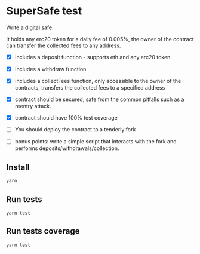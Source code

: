 # SuperSafe test

Write a digital safe:

It holds any erc20 token for a daily fee of 0.005%, the owner of the contract can transfer the collected fees to any address.

- [x] includes a deposit function - supports eth and any erc20 token

- [x] includes a withdraw function

- [x] includes a collectFees function, only accessible to the owner of the contracts, transfers the collected fees to a specified address

- [x] contract should be secured, safe from the common pitfalls such as a reentry attack.

- [x] contract should have 100% test coverage

- [ ] You should deploy the contract to a tenderly fork

- [ ] bonus points: write a simple script that interacts with the fork and performs deposits/withdrawals/collection.


## Install
```shell
yarn
```

## Run tests
```shell
yarn test
```

## Run tests coverage
```shell
yarn test
```
